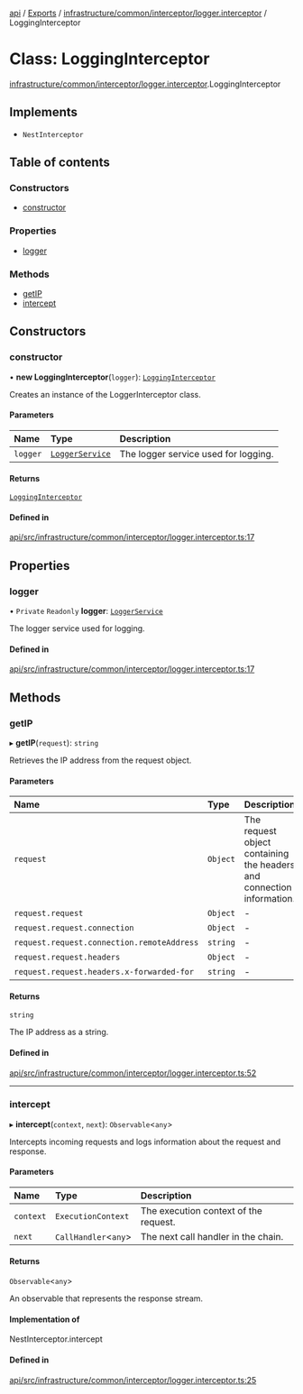 [api](../README.md) / [Exports](../modules.md) / [infrastructure/common/interceptor/logger.interceptor](../modules/infrastructure_common_interceptor_logger_interceptor.md) / LoggingInterceptor

# Class: LoggingInterceptor

[infrastructure/common/interceptor/logger.interceptor](../modules/infrastructure_common_interceptor_logger_interceptor.md).LoggingInterceptor

## Implements

- `NestInterceptor`

## Table of contents

### Constructors

- [constructor](infrastructure_common_interceptor_logger_interceptor.LoggingInterceptor.md#constructor)

### Properties

- [logger](infrastructure_common_interceptor_logger_interceptor.LoggingInterceptor.md#logger)

### Methods

- [getIP](infrastructure_common_interceptor_logger_interceptor.LoggingInterceptor.md#getip)
- [intercept](infrastructure_common_interceptor_logger_interceptor.LoggingInterceptor.md#intercept)

## Constructors

### constructor

• **new LoggingInterceptor**(`logger`): [`LoggingInterceptor`](infrastructure_common_interceptor_logger_interceptor.LoggingInterceptor.md)

Creates an instance of the LoggerInterceptor class.

#### Parameters

| Name | Type | Description |
| :------ | :------ | :------ |
| `logger` | [`LoggerService`](infrastructure_logger_logger_service.LoggerService.md) | The logger service used for logging. |

#### Returns

[`LoggingInterceptor`](infrastructure_common_interceptor_logger_interceptor.LoggingInterceptor.md)

#### Defined in

[api/src/infrastructure/common/interceptor/logger.interceptor.ts:17](https://github.com/No-Country/c16-58-t-typescript/blob/d2fd85f/api/src/infrastructure/common/interceptor/logger.interceptor.ts#L17)

## Properties

### logger

• `Private` `Readonly` **logger**: [`LoggerService`](infrastructure_logger_logger_service.LoggerService.md)

The logger service used for logging.

#### Defined in

[api/src/infrastructure/common/interceptor/logger.interceptor.ts:17](https://github.com/No-Country/c16-58-t-typescript/blob/d2fd85f/api/src/infrastructure/common/interceptor/logger.interceptor.ts#L17)

## Methods

### getIP

▸ **getIP**(`request`): `string`

Retrieves the IP address from the request object.

#### Parameters

| Name | Type | Description |
| :------ | :------ | :------ |
| `request` | `Object` | The request object containing the headers and connection information. |
| `request.request` | `Object` | - |
| `request.request.connection` | `Object` | - |
| `request.request.connection.remoteAddress` | `string` | - |
| `request.request.headers` | `Object` | - |
| `request.request.headers.x-forwarded-for` | `string` | - |

#### Returns

`string`

The IP address as a string.

#### Defined in

[api/src/infrastructure/common/interceptor/logger.interceptor.ts:52](https://github.com/No-Country/c16-58-t-typescript/blob/d2fd85f/api/src/infrastructure/common/interceptor/logger.interceptor.ts#L52)

___

### intercept

▸ **intercept**(`context`, `next`): `Observable`\<`any`\>

Intercepts incoming requests and logs information about the request and response.

#### Parameters

| Name | Type | Description |
| :------ | :------ | :------ |
| `context` | `ExecutionContext` | The execution context of the request. |
| `next` | `CallHandler`\<`any`\> | The next call handler in the chain. |

#### Returns

`Observable`\<`any`\>

An observable that represents the response stream.

#### Implementation of

NestInterceptor.intercept

#### Defined in

[api/src/infrastructure/common/interceptor/logger.interceptor.ts:25](https://github.com/No-Country/c16-58-t-typescript/blob/d2fd85f/api/src/infrastructure/common/interceptor/logger.interceptor.ts#L25)

